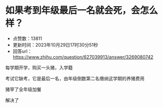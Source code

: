 # 如果考到年级最后一名就会死，会怎么样？
- 点赞数：13811
- 更新时间：2023年10月29日17时30分51秒
- 回答url：https://www.zhihu.com/question/627039913/answer/3269080742
<body>
 <p data-pid="5ccp_Izx">每学期开学，购买一头猪，入学籍</p>
 <p data-pid="aZn4X-cK">考试它缺考，它是最后一名，由年级倒数第二名缴纳这学期的养猪费用</p>
 <p data-pid="OMc4ARf1">猪宰了全年级加餐</p>
 <p data-pid="rOeQoilJ">解决了</p>
</body>